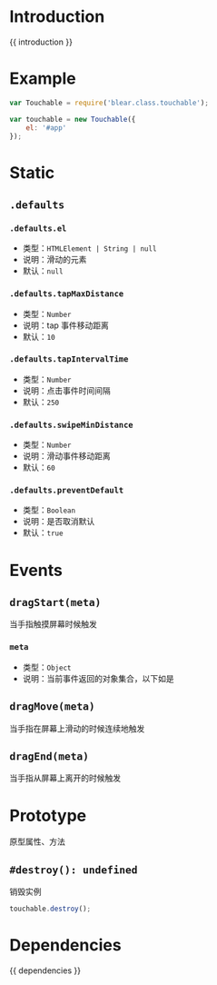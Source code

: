 # Introduction
{{ introduction }}


# Example
```js
var Touchable = require('blear.class.touchable');

var touchable = new Touchable({
    el: '#app'
});
```

# Static
## `.defaults`
### `.defaults.el`
- 类型：`HTMLElement | String | null`
- 说明：滑动的元素
- 默认：`null`

### `.defaults.tapMaxDistance`
- 类型：`Number`
- 说明：tap 事件移动距离
- 默认：`10`

### `.defaults.tapIntervalTime`
- 类型：`Number`
- 说明：点击事件时间间隔
- 默认：`250`

### `.defaults.swipeMinDistance`
- 类型：`Number`
- 说明：滑动事件移动距离
- 默认：`60`

### `.defaults.preventDefault`
- 类型：`Boolean`
- 说明：是否取消默认
- 默认：`true`



# Events
## `dragStart(meta)`
当手指触摸屏幕时候触发

### `meta`
- 类型：`Object`
- 说明：当前事件返回的对象集合，以下如是

## `dragMove(meta)`
当手指在屏幕上滑动的时候连续地触发

## `dragEnd(meta)`
当手指从屏幕上离开的时候触发



# Prototype
原型属性、方法

## `#destroy(): undefined`
销毁实例

```js
touchable.destroy();
```






# Dependencies
{{ dependencies }}


